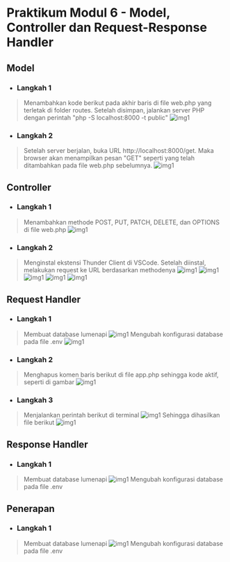# Praktikum Modul 6 - Model, Controller dan Request-Response Handler

## Model
* ### Langkah 1
> Menambahkan kode berikut pada akhir baris di file web.php yang terletak di folder routes. Setelah disimpan, jalankan server PHP dengan perintah "php -S localhost:8000 -t public"
![img1](../screenshot/4-1a.png)
* ### Langkah 2
> Setelah server berjalan, buka URL http://localhost:8000/get. Maka browser akan menampilkan pesan "GET" seperti yang telah ditambahkan pada file web.php sebelumnya.
![img1](../screenshot/4-1a2.png)

## Controller
* ### Langkah 1
> Menambahkan methode POST, PUT, PATCH, DELETE, dan OPTIONS di file web.php
![img1](../screenshot/4-1b.png)
* ### Langkah 2
> Menginstal ekstensi Thunder Client di VSCode. Setelah diinstal, melakukan request ke URL berdasarkan methodenya
![img1](../screenshot/4-1bput.png)
![img1](../screenshot/4-1bpost.png)
![img1](../screenshot/4-1bpatch.png)
![img1](../screenshot/4-1bdel.png)
![img1](../screenshot/4-1bopt.png)

## Request Handler
* ### Langkah 1
> Membuat database lumenapi
![img1](../screenshot/4-1c.png)
> Mengubah konfigurasi database pada file .env
![img1](../screenshot/4-1c2.png)
* ### Langkah 2
> Menghapus komen baris berikut di file app.php sehingga kode aktif, seperti di gambar
![img1](../screenshot/4-1c3.png)
* ### Langkah 3
> Menjalankan perintah berikut di terminal
![img1](../screenshot/4-1c4.png)
> Sehingga dihasilkan file berikut
![img1](../screenshot/4-1c4b.png)

## Response Handler
* ### Langkah 1
> Membuat database lumenapi
![img1](../screenshot/4-1c.png)
> Mengubah konfigurasi database pada file .env

## Penerapan
* ### Langkah 1
> Membuat database lumenapi
![img1](../screenshot/4-1c.png)
> Mengubah konfigurasi database pada file .env
